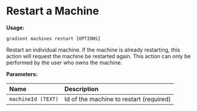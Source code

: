 # Restart a Machine

**Usage:** 

```text
gradient machines restart [OPTIONS]
```

Restart an individual machine. If the machine is already restarting, this action will request the machine be restarted again. This action can only be performed by the user who owns the machine.

**Parameters:**

| **Name** | Description |
| :--- | :--- |
| `machineId (TEXT)` | Id of the machine to restart \(required\) |

